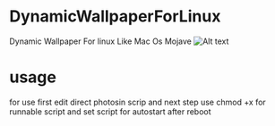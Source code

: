 # DynamicWallpaperForLinux
Dynamic Wallpaper For linux Like Mac Os Mojave
![Alt text](https://raw.githubusercontent.com/kiahamedi/DynamicWallpaperForLinux/master/Screenshot%20at%202018-10-24%2023-52-38.png "Optional title")

# usage
for use first edit direct photosin scrip and next step use chmod +x for runnable script and set script for autostart after reboot

